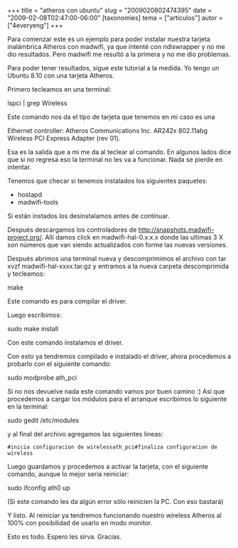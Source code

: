 +++
title = "atheros con ubuntu"
slug = "2009020802474395"
date = "2009-02-08T02:47:00-06:00"
[taxonomies]
tema = ["articulos"]
autor = ["4everyeng"]
+++

Para comenzar este es un ejemplo para poder instalar nuestra tarjeta
inalámbrica Atheros con madwifi, ya que intenté con ndiswrapper y no me
dio resultados. Pero madwifi me resultó a la primera y no me dio
problemas.

Para poder tener resultados, sigue este tutorial a la medida. Yo tengo
un Ubuntu 8.10 con una tarjeta Atheros.

<!-- more -->
Primero tecleamos en una terminal:

lspci \| grep Wireless

Este comando nos da el tipo de tarjeta que tenemos en mi caso es una

Ethernet controller: Atheros Communications Inc. AR242x 802.11abg
Wireless PCI Express Adapter (rev 01).

Esa es la salida que a mi me da al teclear al comando. En algunos lados
dice que si no regresa eso la terminal no les va a funcionar. Nada se
pierde en intentar.

Tenemos que checar si tenemos instalados los siguientes paquetes:

-   hostapd
-   madwifi-tools

Si están instados los desinstalamos antes de continuar.

Después descargamos los controladores de
<http://snapshots.madwifi-project.org/>. Allí damos click en
madwifi-hal-0.x.x.x donde las ultimas 3 X son números que van siendo
actualizados con forme las nuevas versiones.

Después abrimos una terminal nueva y descomprimimos el archivo con tar
xvzf madwifi-hal-xxxx.tar.gz y entramos a la nueva carpeta descomprimida
y tecleamos:

make

Este comando es para compilar el driver.

Luego escribimos:

sudo make install

Con este comando instalamos el driver.

Con esto ya tendremos compilado e instalado el driver, ahora procedemos
a probarlo con el siguiente comando:

sudo modprobe ath_pci

Si no nos devuelve nada este comando vamos por buen camino :) Así que
procedemos a cargar los módulos para el arranque escribimos lo siguiente
en la terminal:

sudo gedit /etc/modules

y al final del archivo agregamos las siguientes lineas:

    #inicia configuracion de wirelessath_pci#finaliza configuracion de wireless

Luego guardamos y procedemos a activar la tarjeta, con el siguiente
comando, aunque lo mejor seria reiniciar:

sudo ifconfig ath0 up

(Si este comando les da algún error sólo reinicien la PC. Con eso
bastará)

Y listo. Al reiniciar ya tendremos funcionando nuestro wireless Atheros
al 100% con posibilidad de usarlo en modo monitor.

Esto es todo. Espero les sirva. Gracias.
